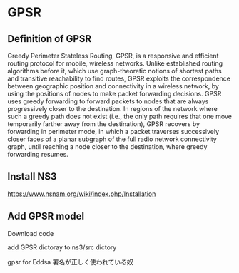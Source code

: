 # GPSR

## Definition of GPSR

Greedy Perimeter Stateless Routing, GPSR, is a responsive and efficient routing protocol for mobile, wireless networks. Unlike established routing algorithms before it, which use graph-theoretic notions of shortest paths and transitive reachability to find routes, GPSR exploits the correspondence between geographic position and connectivity in a wireless network, by using the positions of nodes to make packet forwarding decisions. GPSR uses greedy forwarding to forward packets to nodes that are always progressively closer to the destination. In regions of the network where such a greedy path does not exist (i.e., the only path requires that one move temporarily farther away from the destination), GPSR recovers by forwarding in perimeter mode, in which a packet traverses successively closer faces of a planar subgraph of the full radio network connectivity graph, until reaching a node closer to the destination, where greedy forwarding resumes. 

## Install NS3

https://www.nsnam.org/wiki/index.php/Installation

## Add GPSR model

Download code

add GPSR dictoray to ns3/src dictory 

gpsr for Eddsa 署名が正しく使われている奴 